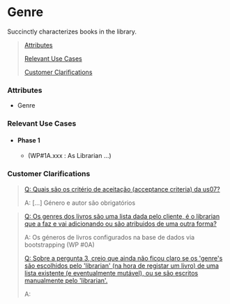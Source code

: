 # Genre

Succinctly characterizes books in the library.

> [Attributes](#attributes)
>
> [Relevant Use Cases](#Relevant-Use-Cases)
>
> [Customer Clarifications](#Customer-Clarifications)

### Attributes
- Genre

### Relevant Use Cases
- #### Phase 1
    - (WP#1A.xxx : As Librarian ...)

### Customer Clarifications
>[Q: Quais são os critério de aceitação (acceptance criteria) da us07?](https://moodle.isep.ipp.pt/mod/forum/discuss.php?d=28891#p36487)
>
>A: [...] Género e autor são obrigatórios  

>[Q: Os genres dos livros são uma lista dada pelo cliente, é o librarian que a faz e vai adicionando ou são atribuidos de uma outra forma?](https://moodle.isep.ipp.pt/mod/forum/discuss.php?d=28911#p36509)
>
>A: Os géneros de livros configurados na base de dados via bootstrapping (WP #0A)
>
>[Q: Sobre a pergunta 3, creio que ainda não ficou claro se os 'genre's são escolhidos pelo 'librarian' (na hora de registar um livro) de uma lista existente (e eventualmente mutável), ou se são escritos manualmente pelo 'librarian'.](https://moodle.isep.ipp.pt/mod/forum/discuss.php?d=28911#p36699)
> 
>A: 
